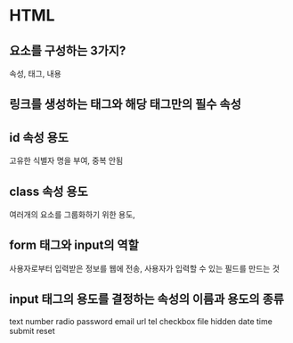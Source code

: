 # HTML

## 요소를 구성하는 3가지?
속성, 태그, 내용

## 링크를 생성하는 태그와 해당 태그만의 필수 속성
<a href=""></a>

## id 속성 용도
고유한 식별자 명을 부여, 중복 안됨

## class 속성 용도
여러개의 요소를 그룹화하기 위한 용도, 

## form 태그와 input의 역할
사용자로부터 입력받은 정보를 웹에 전송, 사용자가 입력할 수 있는 필드를 만드는 것

## input 태그의 용도를 결정하는 속성의 이름과 용도의 종류
text
number
radio
password
email
url
tel
checkbox
file
hidden
date
time
submit
reset